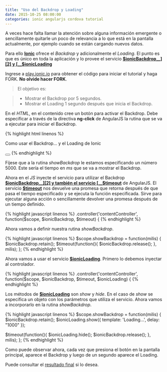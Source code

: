 ```yaml
---
title: "Uso del Backdrop y Loading"
date: 2015-10-25 08:00:00
categories: ionic angularjs cordova tutorial
---
```

A veces hace falta llamar la atención sobre alguna información emergente o sencillamente quitarle un poco de relevancia a lo que está en la pantalla actualmente, por ejemplo cuando se están cargando nuevos datos.

Para ello [__Ionic__][1] ofrece el *Backdrop* y adicionalmente el *Loading*. El punto es que es único en toda la aplicación y lo provee el servicio [__$ionicBackdrop__][2] y [__$ionicLoading__][3]

Ingrese a [play.ionic.io][3] para obtener el código para iniciar el tutorial y haga FORK. __No olvide hacer FORK__.

  > El objetivo es:

  > - Mostrar el Backdrop por 5 segundos.
  > - Mostrar el Loading 1 segundo después que inicia el Backdrop.

En el *HTML*, en el contenido cree un botón para activar el Backdrop. Debe especificar a través de la directiva __ng-click__ de AngularJS la rutina que se va a ejecutar para iniciar el Backdrop.

{% highlight html linenos %}
<p>
  Como usar el Backdrop...  y el Loading de Ionic
</p>
<button class="button button-block button-positive icon ion-flag" 
  ng-click="showBackdrop(5000)">
</button>
{% endhighlight %}

Fíjese que a la rutina *showBackdrop* le estamos especificando un número 5000. Este sería el tiempo en *ms* que se va a mostrar el Backdrop.

Ahora en el *JS* inyecte el servicio para utilizar el Backdrop [__$ionicBackdrop__][2] y también el servicio [__$timeout__][6] de AngularJS. El servicio [__$timeout__][6] nos devuelve una promesa que retorna después de que pasa el tiempo especificado y se ejecuta la función especificada. Sirve para ejecutar alguna acción o sencillamente devolver una promesa después de un tiempo definido. 

{% highlight javascript linenos %}
.controller('contentController', function($scope, $ionicBackdrop, $timeout) {
{% endhighlight %}

Ahora vamos a definir nuestra rutina *showBackdrop*.

{% highlight javascript linenos %}
$scope.showBackdrop = function(milis) {
  $ionicBackdrop.retain();
  $timeout(function(){
    $ionicBackdrop.release();
  }, milis);
};
{% endhighlight %}

Ahora vamos a usar el servicio [__$ionicLoading__][3]. Primero lo debemos inyectar al controlador.

{% highlight javascript linenos %}
.controller('contentController', function($scope, $ionicBackdrop, $timeout, $ionicLoading) {
{% endhighlight %}

Los métodos de [__$ionicLoading__][3] son *show* y *hide*. En el caso de *show*  se especifica un objeto con los parámetros que utiliza el servicio. Ahora vamos a incorporarlo en la rutina *showBackdrop*.

{% highlight javascript linenos %}
$scope.showBackdrop = function(milis) {
  $ionicBackdrop.retain();
  $ionicLoading.show({
    template: 'Loading...',
    delay: "1000"
  });
  
  $timeout(function(){
    $ionicLoading.hide();
    $ionicBackdrop.release();
  }, milis);
};
{% endhighlight %}

Como puede observar ahora, cada vez que presiona el botón en la pantalla principal, aparece el Backdrop y luego de un segundo aparece el Loading.

Puede consultar el [resultado final][5] si lo desea.

[1]: http://ionicframework.com "Ionic Framework"
[2]: http://ionicframework.com/docs/api/service/$ionicBackdrop/ "$ionicBackdrop"
[3]: http://ionicframework.com/docs/api/service/$ionicLoading/ "$ionicLoading"
[4]: http://play.ionic.io/app/37b61c378428 "Inicio del tutorial"
[5]: http://play.ionic.io/app/0e91dee9c8e8 "Resultado del tutorial"
[6]: https://docs.angularjs.org/api/ng/service/$timeout "$timeout"
